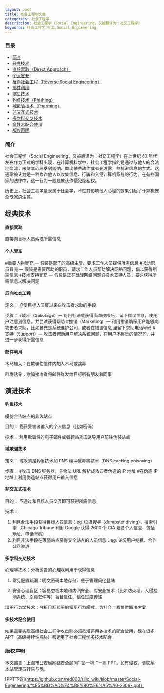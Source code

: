 ```yaml
---
layout: post
title: 社会工程学文章
categories: 社会工程学
description: 社会工程学（Social Engineering，又被翻译为：社交工程学）
keywords: 社会工程学,社工,Social Engineering
---
```


### 目录

* [简介](#简介)
* [经典技术](#经典技术)
* [直接索取（Direct Approach）](#直接索取)
* [个人冒充](#个人冒充)
* [反向社会工程（Reverse Social Engineering）](#反向社会工程)
* [邮件利用](#邮件利用)
* [演进技术](#演进技术)
* [	钓鱼技术（Phishing）](#钓鱼技术)
* [域欺骗技术（Pharming）](#域欺骗技术)
* [非交互式技术](#非交互式技术)
* [多学科交叉技术](#多学科交叉技术)
* [多技术配合使用](#多技术配合使用)
* [版权声明](#版权声明)

### 简介
社会工程学（Social Engineering，又被翻译为：社交工程学）在上世纪 60 年代左右作为正式的学科出现，在计算机科学中，社会工程学指的是通过与他人的合法地交流，来使其心理受到影响，做出某些动作或者是透露一些机密信息的方式。这通常被认为是一种欺诈他人以收集信息、行骗和入侵计算机系统的行为。在有些国家的法律中，这一行为一般是被认作侵犯隐私权。

历史上，社会工程学是隶属于社会学，不过其影响他人心理的效果引起了计算机安全专家的注意。

## 经典技术

#### 直接索取

直接向目标人员索取所需信息

#### 个人冒充

#重要人物冒充 — 假装是部门的高级主管，要求工作人员提供所需信息
#求助职员冒充 — 假装是需要帮助的职员，请求工作人员帮助解决网络问题，借以获得所需信息
#技术支持冒充 — 假装是正在处理网络问题的技术支持人员，要求获得所需信息以解决问题

#### 反向社会工程

定义： 迫使目标人员反过来向攻击者求助的手段

步骤：
#破坏（Sabotage）— 对目标系统获得简单权限后，留下错误信息，使用户注意到信息，并尝试获得帮助 
#推销（Marketing）— 利用推销确保用户能够向攻击者求助，比如冒充是系统维护公司，或者在错误信息 里留下求助电话号码 
#支持（Support）— 攻击者帮助用户解决系统问题，在用户不察觉的情况下，并进一步获得所需信息

#### 邮件利用

木马植入：在欺骗性信件内加入木马或病毒

群发诱导：欺骗接收者将邮件群发给目标所有朋友和同事

## 演进技术

#### 钓鱼技术

模仿合法站点的非法站点

目的： 截获受害者输入的个人信息（比如密码）

技术： 利用欺骗性的电子邮件或者跨站攻击诱导用户前往伪装站点

#### 域欺骗技术

定义： 域欺骗是钓鱼技术加 DNS 缓冲区毒害技术（DNS caching poisoning）

步骤： 
#攻击 DNS 服务器，将合法 URL 解析成攻击者伪造的 IP 地址 
#在伪造 IP 地址上利用伪造站点获得用户输入信息

#### 非交互式技术

目的： 不通过和目标人员交互即可获得所需信息 

技术： 
 1. 利用合法手段获得目标人员信息：eg. 垃圾搜寻（dumpster diving）、搜索引擎（Chicago Tribune 利用 Google 获得 2600 个 CIA 雇员个人信息，包括地址、电话号码）
 2. 利用非法手段在薄弱站点获得安全站点的人员信息：eg. 论坛用户挖掘、合作公司渗透

#### 多学科交叉技术

心理学技术：分析网管的心理以利用于获得信息

1. 常见配置疏漏：明文密码本地存储、便于管理简化登陆 

2. 安全心理盲区：容易忽视本地和内网安全、对安全技术（比如防火墙、入侵检测系统、杀毒软件等）盲目信任、信任过度传递

组织行为学技术：分析目标组织的常见行为模式，为社会工程提供解决方案

#### 多技术配合使用

如果需要实现高级社会工程学攻击则必须灵活运用各技术的配合使用，现在很多APT（高级持续性威胁）都运用了社会工程学多技术配合。

### 版权声明

本文摘自：上海市公安局网络安全顾问'''彭一楠'''一则 PPT。如有侵权，请联系本站管理员转告与我。

[PPT下载](https://github.com/red000/silic_wiki/blob/master/Social-Engineering/%E5%BD%AD%E4%B8%80%E6%A5%A0-2006-.ppt）
